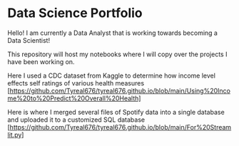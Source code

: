 # Data Science Portfolio

Hello! I am currently a Data Analyst that is working towards becoming a Data Scientist!

This repository will host my notebooks where I will copy over the projects I have been working on. 

Here I used a CDC dataset from Kaggle to determine how income level effects self ratings of various health measures [https://github.com/Tyreal676/tyreal676.github.io/blob/main/Using%20Income%20to%20Predict%20Overall%20Health]

Here is where I merged several files of Spotify data into a single database and uploaded it to a customized SQL database [https://github.com/Tyreal676/tyreal676.github.io/blob/main/For%20Streamlit.py]
